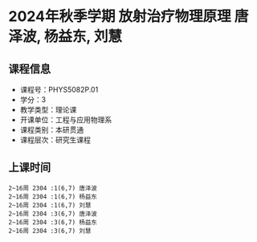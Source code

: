 # 2024年秋季学期 放射治疗物理原理 唐泽波, 杨益东, 刘慧






## 课程信息

- 课程号：PHYS5082P.01
- 学分：3
- 教学类型：理论课
- 开课单位：工程与应用物理系
- 课程类别：本研贯通
- 课程层次：研究生课程

## 上课时间

```
2~16周 2304 :1(6,7) 唐泽波
2~16周 2304 :1(6,7) 杨益东
2~16周 2304 :1(6,7) 刘慧
2~16周 2304 :3(6,7) 唐泽波
2~16周 2304 :3(6,7) 杨益东
2~16周 2304 :3(6,7) 刘慧
```

